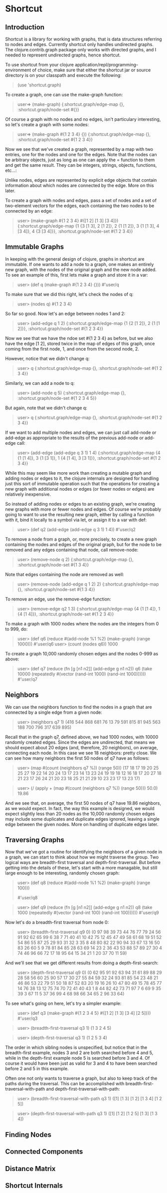 # Shortcut

## Introduction

Shortcut is a library for working with graphs, that is data structures
referring to nodes and edges. Currently shortcut only handles
undirected graphs. The clojure.contrib.graph package only works with
directed graphs, and I needed to represent undirected graphs, hence
shortcut.

To use shortcut from your clojure
application/repl/programming-environment of choice, make sure that
either the shortcut jar or source directory is on your classpath and
execute the following:

> (use 'shortcut.graph)

To create a graph, one can use the make-graph function:

> user=> (make-graph)
> {:shortcut.graph/edge-map {}, :shortcut.graph/node-set \#{}}

Of course a graph with no nodes and no edges, isn't particulary
interesting, so let's create a graph with some nodes:

> user=> (make-graph \#{1 2 3 4} {})
> {:shortcut.graph/edge-map {}, :shortcut.graph/node-set \#{1 2 3 4}}

Now we see that we've created a graph, represented by a map with two
entries, one for the nodes and one for the edges. Note that the nodes
can be arbitrary objects, just as long as one can apply the = function
to them and get the same result. They can be integers, strings,
objects, functions, etc...:

Unlike nodes, edges are represented by explicit edge objects that
contain information about which nodes are connected by the edge. More
on this later.

To create a graph with nodes and edges, pass a set of nodes and a set
of two-element vectors for the edges, each containing the two nodes to
be connected by an edge:

> user> (make-graph \#{1 2 3 4} \#{[1 2] [1 3] [3 4]})
> {:shortcut.graph/edge-map {1 {3 [1 3], 2 [1 2]}, 2 {1 [1 2]}, 3 {1 [1 3], 4 [3 4]}, 4 {3 [3 4]}}, :shortcut.graph/node-set \#{1 2 3 4}}


## Immutable Graphs

In keeping with the general design of clojure, graphs in shortcut are
immutable. If one wants to add a node to a graph, one makes an
entirely new graph, with the nodes of the original graph and the new
node added. To see an example of this, first lets make a graph and store it in a var:

> user> (def q (make-graph \#{1 2 3 4} {}))
> \#'user/q

To make sure that we did this right, let's check the nodes of q:

> user> (nodes q)
> \#{1 2 3 4}

So far so good. Now let's an edge between nodes 1 and 2:

> user> (add-edge q 1 2)
> {:shortcut.graph/edge-map {1 {2 [1 2]}, 2 {1 [1 2]}}, :shortcut.graph/node-set \#{1 2 3 4}}

Now we see that we have the ndoe set \#{1 2 3 4} as before, but we also
have the edge [1 2], stored twice in the map of edges of this graph,
once coming from the first node, 1, and once from the second node, 2.

However, notice that we didn't change q:

> user> q
> {:shortcut.graph/edge-map {}, :shortcut.graph/node-set \#{1 2 3 4}}

Similarly, we can add a node to q:

> user> (add-node q 5)
> {:shortcut.graph/edge-map {}, :shortcut.graph/node-set \#{1 2 3 4 5}}

But again, note that we didn't change q:

> user> q
> {:shortcut.graph/edge-map {}, :shortcut.graph/node-set \#{1 2 3 4}}

If we want to add multiple nodes and edges, we can just call add-node or add-edge as appropriate to the results of the previous add-node or add-edge call:

> user> (add-edge (add-edge q 3 1) 1 4)
> {:shortcut.graph/edge-map {4 {1 [1 4]}, 3 {1 [3 1]}, 1 {4 [1 4], 3 [3 1]}}, :shortcut.graph/node-set \#{1 2 3 4}}

While this may seem like more work than creating a mutable graph and
adding nodes or edges to it, the clojure internals are designed for
handling just this sort of immutable operation such that the
operations for creating a new graph with additional nodes or edges (or
fewer nodes or edges) are relatively inexpensive.

So instead of adding nodes or edges to an existing graph, we're
creating new graphs with more or fewer nodes and edges. Of course
we're probably going to want to use the resulting new graph, either by
calling a function with it, bind it locally to a symbol via let, or
assign it to a var with def:

> user> (def q2 (add-edge (add-edge q 3 1) 1 4))
> \#'user/q2

To remove a node from a graph, or, more precisely, to create a new
graph containing the nodes and edges of the original graph, but for
the node to be removed and any edges containing that node, call
remove-node:

> user> (remove-node q 2) 
> {:shortcut.graph/edge-map {}, :shortcut.graph/node-set \#{1 3 4}}

Note that edges containing the node are removed as well:

> user> (remove-node (add-edge q 1 2) 2) 
> {:shortcut.graph/edge-map {}, :shortcut.graph/node-set \#{1 3 4}}

To remove an edge, use the remove-edge function:

> user> (remove-edge q2 1 3)
> {:shortcut.graph/edge-map {4 {1 [1 4]}, 1 {4 [1 4]}}, :shortcut.graph/node-set \#{1 2 3 4}}

To make a graph with 1000 nodes where the nodes are the integers from 0 to 999, do:

> user> (def q6 (reduce #(add-node %1 %2) (make-graph) (range 1000)))
> \#'user/q6
> user> (count (nodes q6))
> 1000

To create a graph 10,000 randomly chosen edges and the nodes 0-999 as above:

> user> (def q7 (reduce (fn [g [n1 n2]] (add-edge g n1 n2))
>                 q6
>                 (take 10000 (repeatedly #(vector (rand-int 1000)
>                                                (rand-int 1000))))))
> \#'user/q7


## Neighbors

We can use the neighbors function to find the nodes in a graph that are connected by a single edge from a given node:

> user> (neighbors q7 1)
> (416 544 868 681 76 13 79 591 815 81 945 563 188 700 796 317 639 895)

Recall that in the graph q7, defined above, we had 1000 nodes, with
10000 randomly created edges. Since the edges are undirected, that
means we should expect about 20 edges (and, therefore, 20 neighbors),
on average, connecting each node. In this case we see 18 neighbors:
pretty close. We can see how many neighbors the first 50 nodes of q7
have as follows:

> user> (map #(count (neighbors q7 %)) (range 50))
> (17 18 17 19 20 25 25 27 19 22 14 20 24 13 17 23 14 13 23 24 19 19 18 12 16 18 17 20 27 18 21 23 17 26 24 21 20 23 18 25 21 21 29 10 23 23 17 13 23 17)

> user> (/ (apply + (map #(count (neighbors q7 %)) (range 50))) 50.0)
> 19.86

And we see that, on average, the first 50 nodes of q7 have 19.86
neighbors, as we would expect. In fact, the way this example is
designed, we would expect slightly less than 20 nodes as the 10,000
randomly chosen edges may include some duplicates and duplicate edges
ignored, leaving a single edge between the given nodes. More on
handling of duplicate edges later.


## Traversing Graphs

Now that we've got a routine for identifying the neighbors of a given node in a graph, we can start to think about how we might traverse the group. Two logical ways are breadth-first traversal and depth-first-traversal. But before getting into the details of these, let's start with a more managable, but still large enough to be interesting, randomly chosen graph:

> user> (def q8 (reduce #(add-node %1 %2) (make-graph) (range 100)))
> 
> \#'user/q8

> user> (def q9 (reduce (fn [g [n1 n2]] (add-edge g n1 n2))
>                 q8
>                 (take 1000 (repeatedly #(vector (rand-int 100)
>                                                  (rand-int 100))))))
> \#'user/q9

Now let's do a breadth-first traversal from node 0:

> user> (breadth-first-traversal q9 0)
> (0 97 98 39 73 44 76 77 79 24 56 91 92 62 65 99 6 38 7 71 40 41 10 42 75 12 45 47 49 58 61 68 19 51 52 54 86 55 87 25 29 93 31 32 3 35 8 48 80 82 22 90 94 33 67 13 16 50 83 26 60 5 9 78 81 84 85 28 63 69 14 23 2 36 43 53 88 57 89 27 30 4 74 46 96 66 72 17 18 95 64 15 34 21 1 20 37 70 11 59)

And we'll see that we get different results from doing a depth-first-search:

> user> (depth-first-traversal q9 0)
> (0 62 95 91 92 63 94 31 61 89 88 29 28 58 56 60 25 90 57 17 30 27 55 84 59 32 24 93 81 85 54 23 48 21 46 86 53 22 79 51 50 18 87 52 83 20 19 16 26 10 47 80 49 15 78 45 77 14 76 38 13 12 75 74 70 72 41 40 43 1 8 44 82 42 73 71 97 7 6 69 9 35 39 3 67 11 5 37 36 99 4 68 98 66 34 65 2 96 33 64)

To see what's going on here, let's try a simpler example:

> user> (def q3 (make-graph \#{1 2 3 4 5} \#{[1 2] [1 3] [3 4] [2 5]}))
> \#'user/q3

> user> (breadth-first-traversal q3 1)
> (1 3 2 4 5)

> user> (depth-first-traversal q3 1)
> (1 2 5 3 4)

The order in which sibling nodes is unspecified, but notice that in
the breadth-first example, nodes 3 and 2 are both searched before 4
and 5, while in the depth-first example node 5 is searched before 3
and 4. Of course it would have been just as valid for 3 and 4 to have
been searched before 2 and 5 in this example.

Often one not only wants to traverse a graph, but also to keep track
of the paths during the traversal. This can be accomplished with
breadth-first-traversal-with-path and depth-first-traversal-with-path:

> user> (breadth-first-traversal-with-path q3 1)
> ([1] [1 3] [1 2] [1 3 4] [1 2 5])

> user> (depth-first-traversal-with-path q3 1)
> ([1] [1 2] [1 2 5] [1 3] [1 3 4])

## Finding Nodes

## Connected Components

## Distance Matrix

## Shortcut Internals

